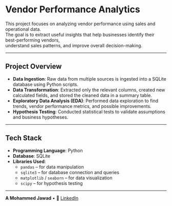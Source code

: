 # Vendor Performance Analytics

This project focuses on analyzing vendor performance using sales and operational data.  
The goal is to extract useful insights that help businesses identify their best-performing vendors,  
understand sales patterns, and improve overall decision-making.

---

## Project Overview
- **Data Ingestion**: Raw data from multiple sources is ingested into a SQLite database using Python scripts.
- **Data Transformation**: Extracted only the relevant columns, created new calculated fields, and stored the cleaned data in a summary table.
- **Exploratory Data Analysis (EDA)**: Performed data exploration to find trends, vendor performance metrics, and possible improvements.
- **Hypothesis Testing**: Conducted statistical tests to validate assumptions and business hypotheses.

---

## Tech Stack
- **Programming Language**: Python  
- **Database**: SQLite  
- **Libraries Used**:
  - `pandas` – for data manipulation
  - `sqlite3` – for database connection and queries
  - `matplotlib` / `seaborn` – for data visualization
  - `scipy` – for hypothesis testing

---

**A Mohammed Jawad** 
• 📎 [LinkedIn]([https://linkedin.com](https://www.linkedin.com/in/a-m-jawad/))
